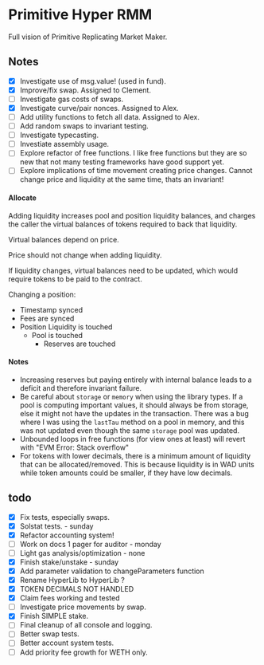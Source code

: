 # Primitive Hyper RMM

Full vision of Primitive Replicating Market Maker.

## Notes

- [x] Investigate use of msg.value! (used in fund).
- [x] Improve/fix swap. Assigned to Clement.
- [ ] Investigate gas costs of swaps.
- [x] Investigate curve/pair nonces. Assigned to Alex.
- [ ] Add utility functions to fetch all data. Assigned to Alex.
- [ ] Add random swaps to invariant testing.
- [ ] Investigate typecasting.
- [ ] Investiate assembly usage.
- [ ] Explore refactor of free functions. I like free functions but they are so new that not many testing frameworks have good support yet.
- [ ] Explore implications of time movement creating price changes. Cannot change price and liquidity at the same time, thats an invariant!

#### Allocate

Adding liquidity increases pool and position liquidity balances, and charges the caller the virtual balances of tokens required to back that liquidity.

Virtual balances depend on price.

Price should not change when adding liquidity.

If liquidity changes, virtual balances need to be updated, which would require tokens to be paid to the contract.

Changing a position:

- Timestamp synced
- Fees are synced
- Position Liquidity is touched
  - Pool is touched
    - Reserves are touched

#### Notes

- Increasing reserves but paying entirely with internal balance leads to a deficit and therefore invariant failure.
- Be careful about `storage` or `memory` when using the library types. If a pool is computing important values, it should always be from storage, else it might not have the updates in the transaction. There was a bug where I was using the `lastTau` method on a pool in memory, and this was not updated even though the same `storage` pool was updated.
- Unbounded loops in free functions (for view ones at least) will revert with "EVM Error: Stack overflow"
- For tokens with lower decimals, there is a minimum amount of liquidity that can be allocated/removed. This is because liquidity is in WAD units while token amounts could be smaller, if they have low decimals.

## todo

- [x] Fix tests, especially swaps.
- [x] Solstat tests. - sunday
- [x] Refactor accounting system!
- [ ] Work on docs 1 pager for auditor - monday
- [ ] Light gas analysis/optimization - none
- [x] Finish stake/unstake - sunday
- [x] Add parameter validation to changeParameters function
- [x] Rename HyperLib to HyperLib ?
- [x] TOKEN DECIMALS NOT HANDLED
- [x] Claim fees working and tested
- [ ] Investigate price movements by swap.
- [x] Finish SIMPLE stake.
- [ ] Final cleanup of all console and logging.
- [ ] Better swap tests.
- [ ] Better account system tests.
- [ ] Add priority fee growth for WETH only.
